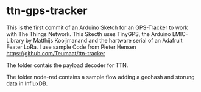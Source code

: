 # ttn-gps-tracker
This is the first commit of an Arduino Sketch for an GPS-Tracker to work with The Things Network.
This Skecth uses TinyGPS, the Arduino LMIC-Library by Matthijs Kooijmanand and the hartware serial of an Adafruit Feater LoRa.
I use sample Code from Pieter Hensen https://github.com/Teumaat/ttn-tracker

The folder contais the payload decoder for TTN.

The folder node-red contains a sample flow adding a geohash and storung data in InfluxDB.
